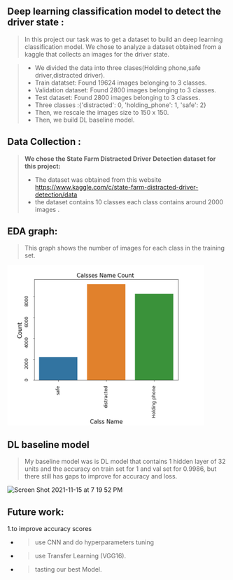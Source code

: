 ## Deep learning classification model to detect the driver state :
> In this project our task was to get a dataset to build an deep learning classification model. We chose to analyze a dataset obtained from a kaggle that collects an images for the driver state.


> -  We divided the data into three clases(Holding phone,safe driver,distracted driver). 
> - Train datatset: Found 19624 images belonging to 3 classes.
> - Validation dataset: Found 2800 images belonging to 3 classes.
> - Test dataset: Found 2800 images belonging to 3 classes.
> - Three classes :{'distracted': 0, 'holding_phone': 1, 'safe': 2}
> -  Then, we rescale the images size to 150 x 150.
> -  Then, we build  DL baseline model.

## Data Collection :

>**We chose the State Farm Distracted Driver Detection dataset for this project:**
>- The dataset was obtained from  this website https://www.kaggle.com/c/state-farm-distracted-driver-detection/data 
>- the dataset contains 10 classes each class contains around 2000 images .



## EDA graph:

>This graph shows the number of images for each class in the training set.

<img width="450" alt="Screen Shot 2021-11-15 at 7 19 52 PM" src="https://github.com/nisreenabdullah6/Deep-learning-Project/blob/main/EDA%20Graph_2.png">

##  DL baseline model
> My baseline model was is DL model that contains 1 hidden layer of 32 units and the accuracy on train set for 1 and val set for 0.9986, but there still has gaps to improve for accuracy and loss.

<img width="450" alt="Screen Shot 2021-11-15 at 7 19 52 PM" src="">



## Future work:


1.to improve accuracy scores
- > use CNN and do hyperparameters tuning 
- > use Transfer Learning (VGG16).
- > tasting our best Model.





```python

```
